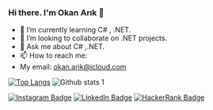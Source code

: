 ### Hi there. I'm Okan Arık 👋


- 🌱 I’m currently learning C# , .NET.
- 👯 I’m looking to collaborate on .NET projects.
- 💬 Ask me about C# ,.NET.
- 📫 How to reach me: 
- My email: okan.arik@icloud.com

[![Top Langs](https://github-readme-stats.vercel.app/api/top-langs/?username=OkanArik&layout=compact)](https://github.com/OkanArik)
![Github stats 1](https://github-readme-stats.vercel.app/api?username=OkanArik&show_icons=true&theme=radical)

[![Instagram Badge](https://img.shields.io/badge/-Instagram-C13584?style=flat-quare&labelColor=C13584&logo=instagram&logoColor=white&link=link)](https://www.instagram.com/oknarikk/) [![LinkedIn Badge](https://img.shields.io/badge/-Linkedin-0077b5?style=flat-quare&labelColor=0077b5&logo=linkedin&logoColor=white&link=link)](https://www.linkedin.com/in/okanar%C4%B1k/) [![HackerRank Badge](https://img.shields.io/badge/-HackerRank-006400?style=flat-quare&labelColor=006400&logo=hackerrank&logoColor=white&link=link)](https://www.hackerrank.com/okan_arik)

